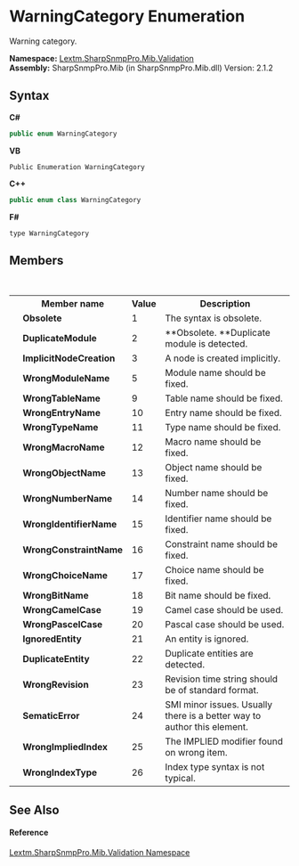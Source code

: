 # WarningCategory Enumeration
 

Warning category.

**Namespace:**&nbsp;<a href="N_Lextm_SharpSnmpPro_Mib_Validation">Lextm.SharpSnmpPro.Mib.Validation</a><br />**Assembly:**&nbsp;SharpSnmpPro.Mib (in SharpSnmpPro.Mib.dll) Version: 2.1.2

## Syntax

**C#**<br />
``` C#
public enum WarningCategory
```

**VB**<br />
``` VB
Public Enumeration WarningCategory
```

**C++**<br />
``` C++
public enum class WarningCategory
```

**F#**<br />
``` F#
type WarningCategory
```


## Members
&nbsp;<table><tr><th></th><th>Member name</th><th>Value</th><th>Description</th></tr><tr><td /><td target="F:Lextm.SharpSnmpPro.Mib.Validation.WarningCategory.Obsolete">**Obsolete**</td><td>1</td><td>The syntax is obsolete.</td></tr><tr><td /><td target="F:Lextm.SharpSnmpPro.Mib.Validation.WarningCategory.DuplicateModule">**DuplicateModule**</td><td>2</td><td> **Obsolete. **Duplicate module is detected.</td></tr><tr><td /><td target="F:Lextm.SharpSnmpPro.Mib.Validation.WarningCategory.ImplicitNodeCreation">**ImplicitNodeCreation**</td><td>3</td><td>A node is created implicitly.</td></tr><tr><td /><td target="F:Lextm.SharpSnmpPro.Mib.Validation.WarningCategory.WrongModuleName">**WrongModuleName**</td><td>5</td><td>Module name should be fixed.</td></tr><tr><td /><td target="F:Lextm.SharpSnmpPro.Mib.Validation.WarningCategory.WrongTableName">**WrongTableName**</td><td>9</td><td>Table name should be fixed.</td></tr><tr><td /><td target="F:Lextm.SharpSnmpPro.Mib.Validation.WarningCategory.WrongEntryName">**WrongEntryName**</td><td>10</td><td>Entry name should be fixed.</td></tr><tr><td /><td target="F:Lextm.SharpSnmpPro.Mib.Validation.WarningCategory.WrongTypeName">**WrongTypeName**</td><td>11</td><td>Type name should be fixed.</td></tr><tr><td /><td target="F:Lextm.SharpSnmpPro.Mib.Validation.WarningCategory.WrongMacroName">**WrongMacroName**</td><td>12</td><td>Macro name should be fixed.</td></tr><tr><td /><td target="F:Lextm.SharpSnmpPro.Mib.Validation.WarningCategory.WrongObjectName">**WrongObjectName**</td><td>13</td><td>Object name should be fixed.</td></tr><tr><td /><td target="F:Lextm.SharpSnmpPro.Mib.Validation.WarningCategory.WrongNumberName">**WrongNumberName**</td><td>14</td><td>Number name should be fixed.</td></tr><tr><td /><td target="F:Lextm.SharpSnmpPro.Mib.Validation.WarningCategory.WrongIdentifierName">**WrongIdentifierName**</td><td>15</td><td>Identifier name should be fixed.</td></tr><tr><td /><td target="F:Lextm.SharpSnmpPro.Mib.Validation.WarningCategory.WrongConstraintName">**WrongConstraintName**</td><td>16</td><td>Constraint name should be fixed.</td></tr><tr><td /><td target="F:Lextm.SharpSnmpPro.Mib.Validation.WarningCategory.WrongChoiceName">**WrongChoiceName**</td><td>17</td><td>Choice name should be fixed.</td></tr><tr><td /><td target="F:Lextm.SharpSnmpPro.Mib.Validation.WarningCategory.WrongBitName">**WrongBitName**</td><td>18</td><td>Bit name should be fixed.</td></tr><tr><td /><td target="F:Lextm.SharpSnmpPro.Mib.Validation.WarningCategory.WrongCamelCase">**WrongCamelCase**</td><td>19</td><td>Camel case should be used.</td></tr><tr><td /><td target="F:Lextm.SharpSnmpPro.Mib.Validation.WarningCategory.WrongPascelCase">**WrongPascelCase**</td><td>20</td><td>Pascal case should be used.</td></tr><tr><td /><td target="F:Lextm.SharpSnmpPro.Mib.Validation.WarningCategory.IgnoredEntity">**IgnoredEntity**</td><td>21</td><td>An entity is ignored.</td></tr><tr><td /><td target="F:Lextm.SharpSnmpPro.Mib.Validation.WarningCategory.DuplicateEntity">**DuplicateEntity**</td><td>22</td><td>Duplicate entities are detected.</td></tr><tr><td /><td target="F:Lextm.SharpSnmpPro.Mib.Validation.WarningCategory.WrongRevision">**WrongRevision**</td><td>23</td><td>Revision time string should be of standard format.</td></tr><tr><td /><td target="F:Lextm.SharpSnmpPro.Mib.Validation.WarningCategory.SematicError">**SematicError**</td><td>24</td><td>SMI minor issues. Usually there is a better way to author this element.</td></tr><tr><td /><td target="F:Lextm.SharpSnmpPro.Mib.Validation.WarningCategory.WrongImpliedIndex">**WrongImpliedIndex**</td><td>25</td><td>The IMPLIED modifier found on wrong item.</td></tr><tr><td /><td target="F:Lextm.SharpSnmpPro.Mib.Validation.WarningCategory.WrongIndexType">**WrongIndexType**</td><td>26</td><td>Index type syntax is not typical.</td></tr></table>

## See Also


#### Reference
<a href="N_Lextm_SharpSnmpPro_Mib_Validation">Lextm.SharpSnmpPro.Mib.Validation Namespace</a><br />